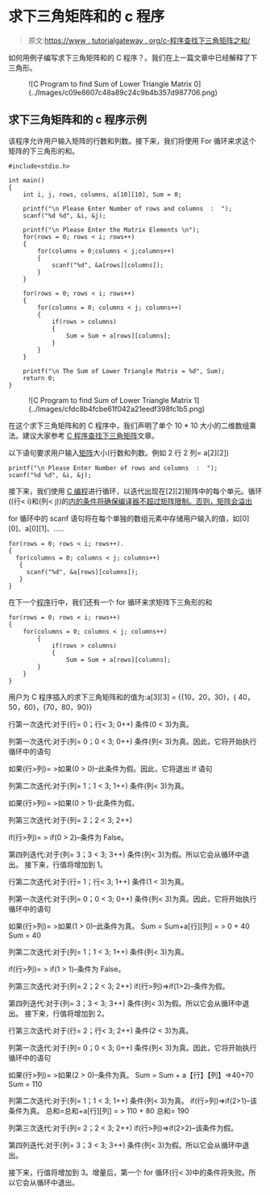 # 求下三角矩阵和的 c 程序

> 原文:[https://www . tutorialgateway . org/c-程序查找下三角矩阵之和/](https://www.tutorialgateway.org/c-program-to-find-sum-of-lower-triangle-matrix/)

如何用例子编写求下三角矩阵和的 C 程序？。我们在上一篇文章中已经解释了下三角形。

<figure class="wp-block-image">![C Program to find Sum of Lower Triangle Matrix 0](../Images/c09e8607c48a89c24c9b4b357d987706.png)</figure>

## 求下三角矩阵和的 c 程序示例

该程序允许用户输入矩阵的行数和列数。接下来，我们将使用 For 循环来求这个矩阵的下三角形的和。

```
#include<stdio.h>

int main()
{
 	int i, j, rows, columns, a[10][10], Sum = 0;

 	printf("\n Please Enter Number of rows and columns  :  ");
 	scanf("%d %d", &i, &j);

 	printf("\n Please Enter the Matrix Elements \n");
 	for(rows = 0; rows < i; rows++)
  	{
   		for(columns = 0;columns < j;columns++)
    	{
      		scanf("%d", &a[rows][columns]);
    	}
  	}

 	for(rows = 0; rows < i; rows++)
  	{
   		for(columns = 0; columns < j; columns++)
    	{
    		if(rows > columns)
    		{
    			Sum = Sum + a[rows][columns];
			}
   	 	}
  	}

  	printf("\n The Sum of Lower Triangle Matrix = %d", Sum);
 	return 0;
}
```

<figure class="wp-block-image">![C Program to find Sum of Lower Triangle Matrix 1](../Images/cfdc8b4fcbe61f042a21eedf398fc1b5.png)</figure>

在这个求下三角矩阵和的 C 程序中，我们声明了单个 10 * 10 大小的二维数组乘法。建议大家参考 [C 程序查找下三角矩阵](https://www.tutorialgateway.org/c-program-to-find-lower-triangle-matrix/)文章。

以下语句要求用户输入[矩阵](https://www.tutorialgateway.org/two-dimensional-array-in-c/)大小(行数和列数。例如 2 行 2 列= a[2][2])

```
printf("\n Please Enter Number of rows and columns  :  ");
scanf("%d %d", &i, &j);
```

接下来，我们使用 [C 编程](https://www.tutorialgateway.org/c-programming/)进行循环，以迭代出现在[2][2]矩阵中的每个单元。循环((行< i)和(列< j))的[内的条件将确保编译器不超过矩阵限制。否则，矩阵会溢出](https://www.tutorialgateway.org/for-loop-in-c-programming/)

for 循环中的 scanf 语句将在每个单独的数组元素中存储用户输入的值，如[0][0]、a[0][1]、…..

```
for(rows = 0; rows < i; rows++).
{
  for(columns = 0; columns < j; columns++)
   {
     scanf("%d", &a[rows][columns]);
   }
}
```

在下一个[程序](https://www.tutorialgateway.org/c-programming-examples/)行中，我们还有一个 for 循环来求矩阵下三角形的和

```
for(rows = 0; rows < i; rows++)
{
   	for(columns = 0; columns < j; columns++)
    	{
    		if(rows > columns)
    		{
    			Sum = Sum + a[rows][columns];
		}
   	}
}
```

用户为 C 程序插入的求下三角矩阵和的值为:a[3][3] = {{10，20，30}，{ 40，50，60}，{70，80，90}}

行第一次迭代:对于(行= 0；行< 3; 0++)
条件(0 < 3)为真。

列第一次迭代:对于(列= 0；0 < 3; 0++)
条件(列< 3)为真。因此，它将开始执行循环中的语句

如果(行>列)= >如果(0 > 0)–此条件为假。因此，它将退出 If 语句

列第二次迭代:对于(列= 1；1 < 3; 1++)
条件(列< 3)为真。

如果(行>列)= >如果(0 > 1)-此条件为假。

列第三次迭代:对于(列= 2；2 < 3; 2++)

if(行>列)= > if(0 > 2)–条件为 False。

第四列迭代:对于(列= 3；3 < 3; 3++)
条件(列< 3)为假。所以它会从循环中退出。
接下来，行值将增加到 1。

行第二次迭代:对于(行= 1；行< 3; 1++)
条件(1 < 3)为真。

列第一次迭代:对于(列= 0；0 < 3; 0++)
条件(列< 3)为真。因此，它将开始执行循环中的语句

如果(行>列)= >如果(1 > 0)–此条件为真。
Sum = Sum+a[行][列] = > 0 + 40
Sum = 40

列第二次迭代:对于(列= 1；1 < 3; 1++)
条件(列< 3)为真。

if(行>列)= > if(1 > 1)–条件为 False。

列第三次迭代:对于(列= 2；2 < 3; 2++)
if(行>列)=>if(1>2)–条件为假。

第四列迭代:对于(列= 3；3 < 3; 3++)
条件(列< 3)为假。所以它会从循环中退出。
接下来，行值将增加到 2。

行第三次迭代:对于(行= 2；行< 3; 2++)
条件(2 < 3)为真。

列第一次迭代:对于(列= 0；0 < 3; 0++)
条件(列< 3)为真。因此，它将开始执行循环中的语句

如果(行>列)= >如果(2 > 0)–条件为真。
Sum = Sum + a【行】【列】=>40+70
Sum = 110

列第二次迭代:对于(列= 1；1 < 3; 1++)
条件(列< 3)为真。
if(行>列)=>if(2>1)–该条件为真。
总和=总和+a[行][列] = > 110 + 80
总和= 190

列第三次迭代:对于(列= 2；2 < 3; 2++)
if(行>列)=>if(2>2)–该条件为假。

第四列迭代:对于(列= 3；3 < 3; 3++)
条件(列< 3)为假。所以它会从循环中退出。

接下来，行值将增加到 3。增量后，第一个 for 循环(行< 3)中的条件将失败。所以它会从循环中退出。